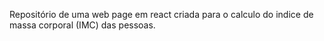 Repositório de uma web page em react criada para o calculo do indice de massa corporal (IMC) das pessoas.
